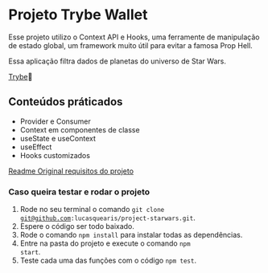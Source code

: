 # Projeto Trybe Wallet

Esse projeto utilizo o Context API e Hooks, uma ferramente de manipulação de estado global, um framework muito útil para evitar a famosa Prop Hell.

Essa aplicação filtra dados de planetas do universo de Star Wars.

[Trybe](https://www.betrybe.com/):rocket:

## Conteúdos práticados

- Provider e Consumer
- Context em componentes de classe
- useState e useContext
- useEffect
- Hooks customizados

[Readme Original requisitos do projeto](https://github.com/lucasquearis/project-starwars/blob/master/readmeOriginalProject.md)

### Caso queira testar e rodar o projeto

1. Rode no seu terminal o comando <code>git clone git@github.com:lucasquearis/project-starwars.git</code>.
2. Espere o código ser todo baixado.
3. Rode o comando <code>npm install</code> para instalar todas as dependências.
4. Entre na pasta do projeto e execute o comando <code>npm start</code>.
4. Teste cada uma das funções com o código <code>npm test</code>.
